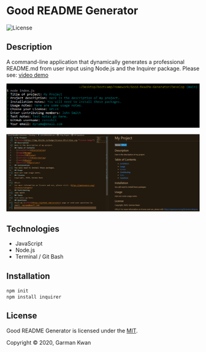 # Good README Generator
![License](https://img.shields.io/badge/license-MIT-blue.svg "License Badge")
## Description
A command-line application that dynamically generates a professional README.md from user input using Node.js and the Inquirer package.
Please see: [video demo](https://drive.google.com/file/d/1rusqGflE4pAzd_AgTzleP_oM3dLBgiWO/view?usp=sharing)

![Git Bash screenshot](https://github.com/zeroshii/Good-ReadMe-Generator/blob/main/git-screenshot.png)

![README demo screenshot](https://github.com/zeroshii/Good-ReadMe-Generator/blob/main/readme-screenshot.png)

## Technologies
- JavaScript
- Node.js
- Terminal / Git Bash
## Installation
```
npm init
npm install inquirer
```


## License
Good README Generator is licensed under the [MIT](https://choosealicense.com/licenses/mit/).

Copyright &#169; 2020, Garman Kwan
